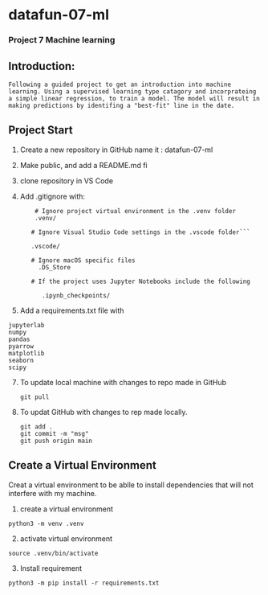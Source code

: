 # datafun-07-ml
### Project 7 Machine learning
## Introduction:
    Following a guided project to get an introduction into machine learning. Using a supervised learning type catagory and incorprateing a simple linear regression, to train a model. The model will result in making predictions by identifing a "best-fit" line in the date. 

## Project Start
1. Create a new repository in GitHub name it : datafun-07-ml
2. Make public, and add a README.md fi
3. clone repository in VS Code
4. Add .gitignore with:
   
    ```
        # Ignore project virtual environment in the .venv folder
        .venv/
    
       # Ignore Visual Studio Code settings in the .vscode folder```

       .vscode/

       # Ignore macOS specific files
         .DS_Store

       # If the project uses Jupyter Notebooks include the following

          .ipynb_checkpoints/
    ```
   
6. Add a requirements.txt file with 

```
jupyterlab
numpy
pandas
pyarrow
matplotlib
seaborn
scipy
```

7. To update local machine with changes to repo made in GitHub

    ```git pull```

8. To updat GitHub with changes to rep made locally.

    ```
    git add .
    git commit -m "msg"
    git push origin main
    ```


## Create a Virtual Environment 
Creat a virtual environment to be ablle to install dependencies that will not interfere with my machine. 

1. create a virtual environment
   
```
python3 -m venv .venv
```

2. activate virtual environment
   
```
source .venv/bin/activate
```

3. Install requirement
   
```
python3 -m pip install -r requirements.txt
```


